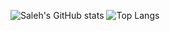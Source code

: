 ![Saleh's GitHub stats](https://github-readme-stats.vercel.app/api?username=SalehHamrahi&show_icons=true&theme=neon)
![Top Langs](https://github-readme-stats.vercel.app/api/top-langs/?username=SalehHamrahi&theme=neon&layout=compact&hide_title=true&exclude_repo=Jupiter-OS&hide=Assembly)
